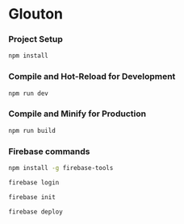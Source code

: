 # Glouton

### Project Setup

```sh
npm install
```

### Compile and Hot-Reload for Development

```sh
npm run dev
```

### Compile and Minify for Production

```sh
npm run build
```

### Firebase commands

```sh
npm install -g firebase-tools

firebase login

firebase init

firebase deploy
```